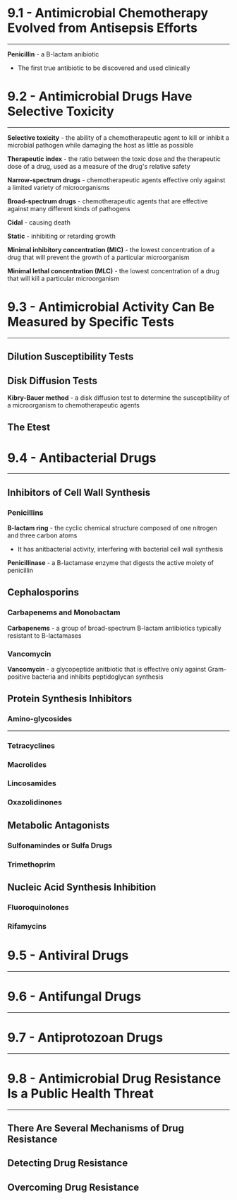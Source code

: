# 9.1 - Antimicrobial Chemotherapy Evolved from Antisepsis Efforts

---

**Penicillin** - a B-lactam anibiotic
- The first true antibiotic to be discovered and used clinically


# 9.2 - Antimicrobial Drugs Have Selective Toxicity

---

**Selective toxicity** - the ability of a chemotherapeutic agent to kill or inhibit a microbial pathogen while damaging the host as little as possible

**Therapeutic index** - the ratio between the toxic dose and the therapeutic dose of a drug, used as a measure of the drug's relative safety

**Narrow-spectrum drugs** - chemotherapeutic agents effective only against a limited variety of microorganisms

**Broad-spectrum drugs** - chemotherapeutic agents that are effective against many different kinds of pathogens


**Cidal** - causing death

**Static** - inhibiting or retarding growth

**Minimal inhibitory concentration (MIC)** - the lowest concentration of a drug that will prevent the growth of a particular microorganism

**Minimal lethal concentration (MLC)** - the lowest concentration of a drug that will kill a particular microorganism


# 9.3 - Antimicrobial Activity Can Be Measured by Specific Tests

---
## Dilution Susceptibility Tests
## Disk Diffusion Tests

**Kibry-Bauer method** - a disk diffusion test to determine the susceptibility of a microorganism to chemotherapeutic agents


## The Etest

# 9.4 - Antibacterial Drugs

---
## Inhibitors of Cell Wall Synthesis
### Penicillins

**B-lactam ring** - the cyclic chemical structure composed of one nitrogen and three carbon atoms
- It has anitbacterial activity, interfering with bacterial cell wall synthesis

**Penicillinase** - a B-lactamase enzyme that digests the active moiety of penicillin


## Cephalosporins
### Carbapenems and Monobactam

**Carbapenems** - a group of broad-spectrum B-lactam antibiotics typically resistant to B-lactamases

### Vancomycin

**Vancomycin** - a glycopeptide anitbiotic that is effective only against Gram-positive bacteria and inhibits peptidoglycan synthesis

## Protein Synthesis Inhibitors
### Amino-glycosides

****

### Tetracyclines
### Macrolides
### Lincosamides
### Oxazolidinones
## Metabolic Antagonists

### Sulfonamindes or Sulfa Drugs

### Trimethoprim
## Nucleic Acid Synthesis Inhibition
### Fluoroquinolones
### Rifamycins
# 9.5 - Antiviral Drugs

---

# 9.6 - Antifungal Drugs

---

# 9.7 - Antiprotozoan Drugs

---

# 9.8 - Antimicrobial Drug Resistance Is a Public Health Threat

---
## There Are Several Mechanisms of Drug Resistance
## Detecting Drug Resistance
## Overcoming Drug Resistance


